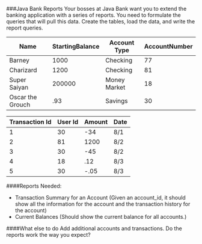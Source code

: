 <!-- for the class this will be a paired activity -->
<!--djw:done-->
###Java Bank Reports
Your bosses at Java Bank want you to extend the banking application with a series of reports. You need to formulate the queries that will pull this data. Create the tables, load the data, and write the report queries.

|Name|StartingBalance|Account Type|AccountNumber
|---|---|---|---|
|Barney|1000|Checking|77|
Charizard|1200|Checking|81|
|Super Saiyan|200000|Money Market|18|
|Oscar the Grouch|.93|Savings|30
 

|Transaction Id|User Id|Amount|Date|
|---|---|---|---|
|1|30|-34|8/1|
|2|81|1200|8/2|
|3|30|-45|8/2|
|4|18|.12|8/3|
|5|30|-.05|8/3|
 

####Reports Needed:
* Transaction Summary for an Account (Given an account_id, it should show all the information for the account and the transaction history for the account)
* Current Balances (Should show the current balance for all accounts.)
 

####What else to do
Add additional accounts and transactions. Do the reports work the way you expect?

